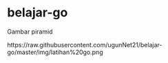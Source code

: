# belajar-go

<p>Gambar piramid</p>
https://raw.githubusercontent.com/ugunNet21/belajar-go/master/img/latihan%20go.png
